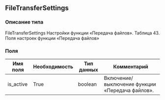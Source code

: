 ## FileTransferSettings
### Описание типа
FileTransferSettings
Настройки функции «Передача файлов».
Таблица 43. Поля настроек функции «Передача файлов»

### Поля
| Имя поля | Необходимость | Тип данных | Комментарий |
|---|---|---|---|
|is_active|True|boolean|Включение/выключение функции «Передача файлов».<br/>|
